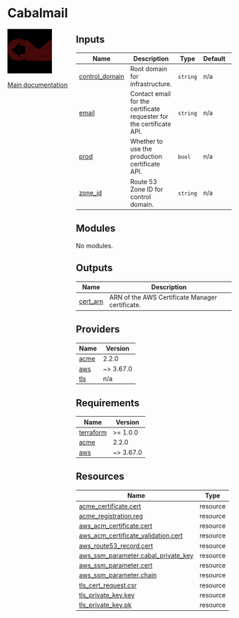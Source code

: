 <!-- BEGIN_TF_DOCS -->
# Cabalmail
<div style="width: 10em; float:left; height: 100%; padding-right: 1em;"><img src="/docs/logo.png" width="100" />
<p><a href="/README.md">Main documentation</a></p>
</div><div style="padding-left: 11em;">



## Inputs

| Name | Description | Type | Default | Required |
|------|-------------|------|---------|:--------:|
| <a name="input_control_domain"></a> [control\_domain](#input\_control\_domain) | Root domain for infrastructure. | `string` | n/a | yes |
| <a name="input_email"></a> [email](#input\_email) | Contact email for the certificate requester for the certificate API. | `string` | n/a | yes |
| <a name="input_prod"></a> [prod](#input\_prod) | Whether to use the production certificate API. | `bool` | n/a | yes |
| <a name="input_zone_id"></a> [zone\_id](#input\_zone\_id) | Route 53 Zone ID for control domain. | `string` | n/a | yes |
## Modules

No modules.
## Outputs

| Name | Description |
|------|-------------|
| <a name="output_cert_arn"></a> [cert\_arn](#output\_cert\_arn) | ARN of the AWS Certificate Manager certificate. |
## Providers

| Name | Version |
|------|---------|
| <a name="provider_acme"></a> [acme](#provider\_acme) | 2.2.0 |
| <a name="provider_aws"></a> [aws](#provider\_aws) | ~> 3.67.0 |
| <a name="provider_tls"></a> [tls](#provider\_tls) | n/a |
## Requirements

| Name | Version |
|------|---------|
| <a name="requirement_terraform"></a> [terraform](#requirement\_terraform) | >= 1.0.0 |
| <a name="requirement_acme"></a> [acme](#requirement\_acme) | 2.2.0 |
| <a name="requirement_aws"></a> [aws](#requirement\_aws) | ~> 3.67.0 |
## Resources

| Name | Type |
|------|------|
| [acme_certificate.cert](https://registry.terraform.io/providers/vancluever/acme/2.2.0/docs/resources/certificate) | resource |
| [acme_registration.reg](https://registry.terraform.io/providers/vancluever/acme/2.2.0/docs/resources/registration) | resource |
| [aws_acm_certificate.cert](https://registry.terraform.io/providers/hashicorp/aws/latest/docs/resources/acm_certificate) | resource |
| [aws_acm_certificate_validation.cert](https://registry.terraform.io/providers/hashicorp/aws/latest/docs/resources/acm_certificate_validation) | resource |
| [aws_route53_record.cert](https://registry.terraform.io/providers/hashicorp/aws/latest/docs/resources/route53_record) | resource |
| [aws_ssm_parameter.cabal_private_key](https://registry.terraform.io/providers/hashicorp/aws/latest/docs/resources/ssm_parameter) | resource |
| [aws_ssm_parameter.cert](https://registry.terraform.io/providers/hashicorp/aws/latest/docs/resources/ssm_parameter) | resource |
| [aws_ssm_parameter.chain](https://registry.terraform.io/providers/hashicorp/aws/latest/docs/resources/ssm_parameter) | resource |
| [tls_cert_request.csr](https://registry.terraform.io/providers/hashicorp/tls/latest/docs/resources/cert_request) | resource |
| [tls_private_key.key](https://registry.terraform.io/providers/hashicorp/tls/latest/docs/resources/private_key) | resource |
| [tls_private_key.pk](https://registry.terraform.io/providers/hashicorp/tls/latest/docs/resources/private_key) | resource |

</div>
<!-- END_TF_DOCS -->